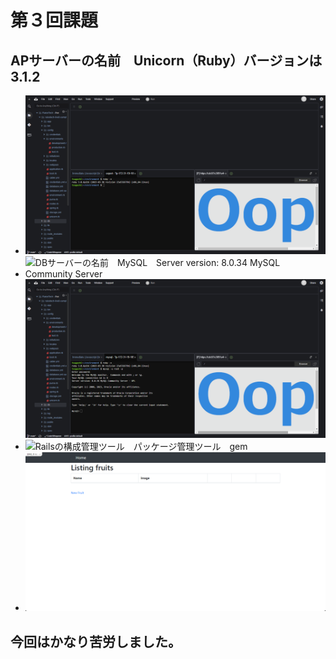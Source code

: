 # 第３回課題
## APサーバーの名前　Unicorn（Ruby）バージョンは　3.1.2
- ![APサーバーの名前とバージョン](https://github.com/n3-tsuguchi/RaiseTech/blob/images/Desktop/images/2023-09-22_20h28_18.png)
- ![DBサーバーの名前　MySQL　Server version: 8.0.34 MySQL Community Server](https://imgur.com/a/1sqJEVB)![MySQLの再ログイン](https://github.com/n3-tsuguchi/RaiseTech/blob/images/Desktop/images/2023-09-22_20h30_02.png)
- ![Railsの構成管理ツール　パッケージ管理ツール　gem](https://imgur.com/a/P507dS4)
- ![Webアプリの表示](https://github.com/n3-tsuguchi/RaiseTech/blob/images/Desktop/images/2023-09-22_17h16_00.png)
## 今回はかなり苦労しました。
